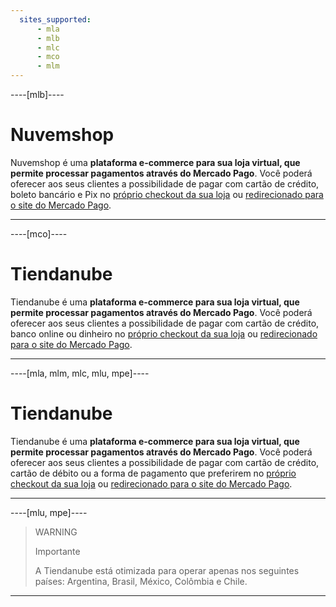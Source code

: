 ```yaml
---
  sites_supported:
      - mla
      - mlb
      - mlc
      - mco
      - mlm
---
```


----[mlb]----
# Nuvemshop

Nuvemshop é uma **plataforma e-commerce para sua loja virtual, que permite processar pagamentos através do Mercado Pago**.
Você poderá oferecer aos seus clientes a possibilidade de pagar com cartão de crédito, boleto bancário e Pix no [próprio checkout da sua loja](/developers/pt/docs/nuvemshop/add-mercado-pago/#bookmark_checkout_transparente) ou [redirecionado para o site do Mercado Pago](/developers/pt/docs/nuvemshop/add-mercado-pago/#bookmark_checkout_pro).

------------

----[mco]----
# Tiendanube

Tiendanube é uma **plataforma e-commerce para sua loja virtual, que permite processar pagamentos através do Mercado Pago**. 
Você poderá oferecer aos seus clientes a possibilidade de pagar com cartão de crédito, banco online ou dinheiro no [próprio checkout da sua loja](/developers/es/docs/nuvemshop/add-mercado-pago/#bookmark_checkout_api) ou [redirecionado para o site do Mercado Pago](/developers/es/docs/nuvemshop/add-mercado-pago/#bookmark_checkout_pro).

------------

----[mla, mlm, mlc, mlu, mpe]----
# Tiendanube

Tiendanube é uma **plataforma e-commerce para sua loja virtual, que permite processar pagamentos através do Mercado Pago**. 
Você poderá oferecer aos seus clientes a possibilidade de pagar com cartão de crédito, cartão de débito ou a forma de pagamento que preferirem no [próprio checkout da sua loja](/developers/pt/docs/nuvemshop/add-mercado-pago/#bookmark_checkout_api) ou [redirecionado para o site do Mercado Pago](/developers/pt/docs/nuvemshop/add-mercado-pago/#bookmark_checkout_pro).

------------


----[mlu, mpe]----
> WARNING
>
> Importante
>
> A Tiendanube está otimizada para operar apenas nos seguintes países: Argentina, Brasil, México, Colômbia e Chile.
------------